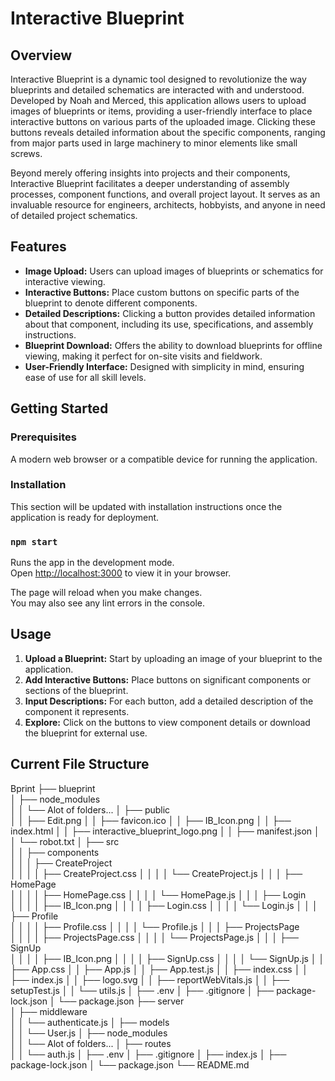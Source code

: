 # Interactive Blueprint

## Overview
Interactive Blueprint is a dynamic tool designed to revolutionize the way blueprints and detailed schematics are interacted with and understood. Developed by Noah and Merced, this application allows users to upload images of blueprints or items, providing a user-friendly interface to place interactive buttons on various parts of the uploaded image. Clicking these buttons reveals detailed information about the specific components, ranging from major parts used in large machinery to minor elements like small screws.

Beyond merely offering insights into projects and their components, Interactive Blueprint facilitates a deeper understanding of assembly processes, component functions, and overall project layout. It serves as an invaluable resource for engineers, architects, hobbyists, and anyone in need of detailed project schematics.

## Features
- **Image Upload:** Users can upload images of blueprints or schematics for interactive viewing.
- **Interactive Buttons:** Place custom buttons on specific parts of the blueprint to denote different components.
- **Detailed Descriptions:** Clicking a button provides detailed information about that component, including its use, specifications, and assembly instructions.
- **Blueprint Download:** Offers the ability to download blueprints for offline viewing, making it perfect for on-site visits and fieldwork.
- **User-Friendly Interface:** Designed with simplicity in mind, ensuring ease of use for all skill levels.

## Getting Started

### Prerequisites
A modern web browser or a compatible device for running the application.

### Installation
This section will be updated with installation instructions once the application is ready for deployment.

### `npm start`
Runs the app in the development mode.\
Open [http://localhost:3000](http://localhost:3000) to view it in your browser.

The page will reload when you make changes.\
You may also see any lint errors in the console.

## Usage
1. **Upload a Blueprint:** Start by uploading an image of your blueprint to the application.
2. **Add Interactive Buttons:** Place buttons on significant components or sections of the blueprint.
3. **Input Descriptions:** For each button, add a detailed description of the component it represents.
4. **Explore:** Click on the buttons to view component details or download the blueprint for external use.

## Current File Structure

Bprint
├── blueprint\
│   ├── node_modules\
│   │   └── Alot of folders...
│   ├── public\
│   │   ├── Edit.png
│   │   ├── favicon.ico
│   │   ├── IB_Icon.png
│   │   ├── index.html
│   │   ├── interactive_blueprint_logo.png
│   │   ├── manifest.json
│   │   └── robot.txt
│   ├── src\
│   │   ├── components\
│   │   │   ├── CreateProject\
│   │   │   │   ├── CreateProject.css
│   │   │   │   └── CreateProject.js
│   │   │   ├── HomePage\
│   │   │   │   ├── HomePage.css
│   │   │   │   └── HomePage.js
│   │   │   ├── Login\
│   │   │   │   ├── IB_Icon.png
│   │   │   │   ├── Login.css
│   │   │   │   └── Login.js
│   │   │   ├── Profile\
│   │   │   │   ├── Profile.css
│   │   │   │   └── Profile.js
│   │   │   ├── ProjectsPage\
│   │   │   │   ├── ProjectsPage.css
│   │   │   │   └── ProjectsPage.js
│   │   │   ├── SignUp\
│   │   │   │   ├── IB_Icon.png
│   │   │   │   ├── SignUp.css
│   │   │   │   └── SignUp.js
│   │   ├── App.css
│   │   ├── App.js
│   │   ├── App.test.js
│   │   ├── index.css
│   │   ├── index.js
│   │   ├── logo.svg
│   │   ├── reportWebVitals.js
│   │   ├── setupTest.js
│   │   └── utils.js
│   ├── .env
│   ├── .gitignore
│   ├── package-lock.json
│   └── package.json
├── server\
│   ├── middleware\
│   │   └── authenticate.js
│   ├── models\
│   │   └── User.js
│   ├── node_modules\
│   │   └── Alot of folders...
│   ├── routes\
│   │   └── auth.js
│   ├── .env
│   ├── .gitignore
│   ├── index.js
│   ├── package-lock.json
│   └── package.json
└── README.md